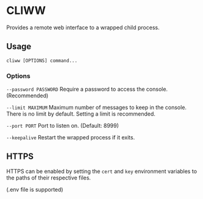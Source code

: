 # CLIWW
Provides a remote web interface to a wrapped child process.

## Usage

`cliww [OPTIONS] command...`

### Options

`--password PASSWORD`
Require a password to access the console. (Recommended)

`--limit MAXIMUM`
Maximum number of messages to keep in the console. There is no limit by default. Setting a limit is recommended.

`--port PORT`
Port to listen on. (Default: 8999)

`--keepalive`
Restart the wrapped process if it exits.


## HTTPS

HTTPS can be enabled by setting the `cert` and `key` environment variables to the paths of their respective files.

(.env file is supported)
